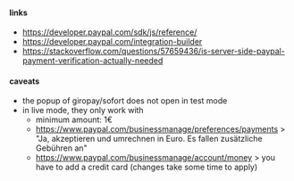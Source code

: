 #### links

- https://developer.paypal.com/sdk/js/reference/
- https://developer.paypal.com/integration-builder
- https://stackoverflow.com/questions/57659436/is-server-side-paypal-payment-verification-actually-needed

#### caveats
- the popup of giropay/sofort does not open in test mode
- in live mode, they only work with
    - minimum amount: 1€
    - https://www.paypal.com/businessmanage/preferences/payments > "Ja, akzeptieren und umrechnen in Euro. Es fallen zusätzliche Gebühren an"
    - https://www.paypal.com/businessmanage/account/money > you have to add a credit card (changes take some time to apply)
